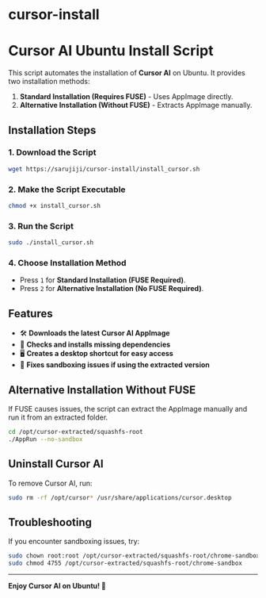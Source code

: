 # cursor-install
# Cursor AI Ubuntu Install Script

This script automates the installation of **Cursor AI** on Ubuntu. It provides two installation methods:

1. **Standard Installation (Requires FUSE)** - Uses AppImage directly.
2. **Alternative Installation (Without FUSE)** - Extracts AppImage manually.

## Installation Steps

### 1. Download the Script
```bash
wget https://sarujiji/cursor-install/install_cursor.sh
```

### 2. Make the Script Executable
```bash
chmod +x install_cursor.sh
```

### 3. Run the Script
```bash
sudo ./install_cursor.sh
```

### 4. Choose Installation Method
- Press `1` for **Standard Installation (FUSE Required)**.
- Press `2` for **Alternative Installation (No FUSE Required)**.

## Features
- 🛠 **Downloads the latest Cursor AI AppImage**
- 🔧 **Checks and installs missing dependencies**
- 🖥 **Creates a desktop shortcut for easy access**
- 🛑 **Fixes sandboxing issues if using the extracted version**

## Alternative Installation Without FUSE
If FUSE causes issues, the script can extract the AppImage manually and run it from an extracted folder.

```bash
cd /opt/cursor-extracted/squashfs-root
./AppRun --no-sandbox
```

## Uninstall Cursor AI
To remove Cursor AI, run:
```bash
sudo rm -rf /opt/cursor* /usr/share/applications/cursor.desktop
```

## Troubleshooting
If you encounter sandboxing issues, try:
```bash
sudo chown root:root /opt/cursor-extracted/squashfs-root/chrome-sandbox
sudo chmod 4755 /opt/cursor-extracted/squashfs-root/chrome-sandbox
```

---

**Enjoy Cursor AI on Ubuntu! 🚀**

